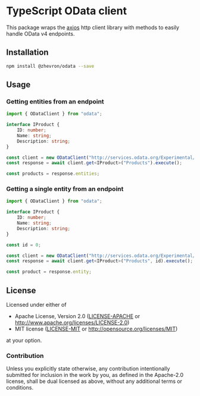 # TypeScript OData client

This package wraps the [axios](https://github.com/axios/axios) http client library with methods to easily handle OData v4 endpoints.

## Installation

```sh
npm install @zhevron/odata --save
```

## Usage

### Getting entities from an endpoint

```typescript
import { ODataClient } from "odata";

interface IProduct {
    ID: number;
    Name: string;
    Description: string;
}

const client = new ODataClient("http://services.odata.org/Experimental/OData/OData.svc/");
const response = await client.get<IProduct>("Products").execute();

const products = response.entities;
```

### Getting a single entity from an endpoint
```typescript
import { ODataClient } from "odata";

interface IProduct {
    ID: number;
    Name: string;
    Description: string;
}

const id = 0;

const client = new ODataClient("http://services.odata.org/Experimental/OData/OData.svc/");
const response = await client.get<IProduct>("Products", id).execute();

const product = response.entity;
```

## License

Licensed under either of

 * Apache License, Version 2.0 ([LICENSE-APACHE](LICENSE-APACHE) or http://www.apache.org/licenses/LICENSE-2.0)
 * MIT license ([LICENSE-MIT](LICENSE-MIT) or http://opensource.org/licenses/MIT)

at your option.

### Contribution

Unless you explicitly state otherwise, any contribution intentionally submitted
for inclusion in the work by you, as defined in the Apache-2.0 license, shall be dual licensed as above, without any
additional terms or conditions.

